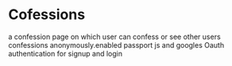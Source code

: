 # Cofessions
a confession page on which user can confess or see other users confessions anonymously.enabled passport js and googles Oauth authentication for signup and login
